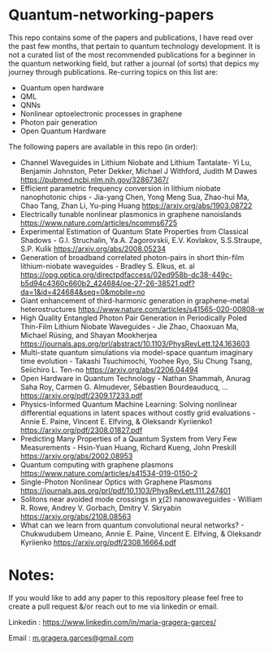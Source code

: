 # Quantum-networking-papers
This repo contains some of the papers and publications, I have read over the past few months, that pertain to quantum technology development.
It is not a curated list of the most recommended publications for a beginner in the quantum networking field, but rather a journal (of sorts) that depics my journey through publications.
Re-curring topics on this list are:
- Quantum open hardware
- QML
- QNNs
- Nonlinear optoelectronic processes in graphene
- Photon pair generation
- Open Quantum Hardware

The following papers are available in this repo (in order):
- Channel Waveguides in Lithium Niobate and Lithium Tantalate- Yi Lu, Benjamin Johnston, Peter Dekker, Michael J Withford, Judith M Dawes
       https://pubmed.ncbi.nlm.nih.gov/32867367/
- Efficient parametric frequency conversion in lithium niobate nanophotonic chips - Jia-yang Chen, Yong Meng Sua, Zhao-hui Ma, Chao Tang, Zhan Li, Yu-ping Huang
       https://arxiv.org/abs/1903.08722
- Electrically tunable nonlinear plasmonics in graphene nanoislands
       https://www.nature.com/articles/ncomms6725
- Experimental Estimation of Quantum State Properties from Classical Shadows - G.I. Struchalin, Ya.A. Zagorovskii, E.V. Kovlakov, S.S.Straupe, S.P. Kulik
       https://arxiv.org/abs/2008.05234 
- Generation of broadband correlated photon-pairs in short thin-film lithium-niobate waveguides - Bradley S. Elkus, et. al
       https://opg.optica.org/directpdfaccess/02ed958b-dc38-449c-b5d94c4360c660b2_424684/oe-27-26-38521.pdf?da=1&id=424684&seq=0&mobile=no 
- Giant enhancement of third-harmonic generation in graphene–metal heterostructures
       https://www.nature.com/articles/s41565-020-00808-w
- High Quality Entangled Photon Pair Generation in Periodically Poled Thin-Film Lithium Niobate Waveguides - Jie Zhao, Chaoxuan Ma, Michael Rüsing, and Shayan Mookherjea
       https://journals.aps.org/prl/abstract/10.1103/PhysRevLett.124.163603
- Multi-state quantum simulations via model-space quantum imaginary time evolution - Takashi Tsuchimochi, Yoohee Ryo, Siu Chung Tsang, Seiichiro L. Ten-no
       https://arxiv.org/abs/2206.04494
- Open Hardware in Quantum Technology - Nathan Shammah, Anurag Saha Roy, Carmen G. Almudever, Sébastien Bourdeauducq, ...
       https://arxiv.org/pdf/2309.17233.pdf
- Physics-Informed Quantum Machine Learning: Solving nonlinear differential equations in latent spaces without costly grid evaluations - Annie E. Paine, Vincent E. Elfving, & Oleksandr Kyriienko1
       https://arxiv.org/pdf/2308.01827.pdf
- Predicting Many Properties of a Quantum System from Very Few Measurements - Hsin-Yuan Huang, Richard Kueng, John Preskill
       https://arxiv.org/abs/2002.08953
- Quantum computing with graphene plasmons
       https://www.nature.com/articles/s41534-019-0150-2
- Single-Photon Nonlinear Optics with Graphene Plasmons
       https://journals.aps.org/prl/pdf/10.1103/PhysRevLett.111.247401
- Solitons near avoided mode crossings in χ(2) nanowaveguides - William R. Rowe, Andrey V. Gorbach, Dmitry V. Skryabin
       https://arxiv.org/abs/2108.08563
- What can we learn from quantum convolutional neural networks? - Chukwudubem Umeano, Annie E. Paine, Vincent E. Elfving, & Oleksandr Kyriienko
       https://arxiv.org/pdf/2308.16664.pdf


# Notes:
If you would like to add any paper to this repository please feel free to create a pull request &/or reach out to me via linkedin or email.

Linkedin : https://www.linkedin.com/in/maria-gragera-garces/

Email : m.gragera.garces@gmail.com






